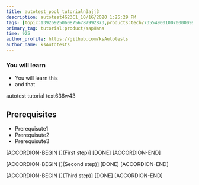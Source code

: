 ```yaml
---
title: autotest_pool_tutorialn3ajj3
description: autotest4G23C1_10/16/2020 1:25:29 PM
tags: [topic:139269250608756787992873,products:tech/73554900100700000996,tutorial:experience/advanced]
primary_tag: tutorial:product/sapHana
time: 925
author_profile: https://github.com/ksAutotests
author_name: ksAutotests
---
```

### You will learn
- You will learn this
- and that

autotest tutorial text636w43

## Prerequisites
- Prerequisute1
- Prerequisute2
- Prerequisute3

[ACCORDION-BEGIN [](First step)]
[DONE]
[ACCORDION-END]

[ACCORDION-BEGIN [](Second step)]
[DONE]
[ACCORDION-END]

[ACCORDION-BEGIN [](Third step)]
[DONE]
[ACCORDION-END]

